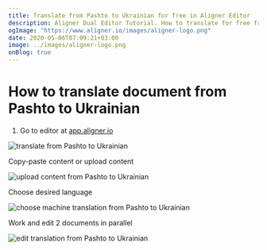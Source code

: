 ```yaml
---
title: Translate from Pashto to Ukrainian for free in Aligner Editor
description: Aligner Dual Editor Tutorial. How to translate for free from Pashto to Ukrainian. Aligner is multilingual document management platform. 
ogImage: "https://www.aligner.io/images/aligner-logo.png"
date: 2020-05-06T07:09:21+03:00
image: ../images/aligner-logo.png
onBlog: true
---
```


# How to translate document from Pashto to Ukrainian

1. Go to editor at [app.aligner.io](https://app.aligner.io "Aligner App web page")

![translate from Pashto to Ukrainian](../aligner-blank-editor.png "translate from Pashto to Ukrainian")

Copy-paste content or upload content

![upload content from Pashto to Ukrainian](../aligner-uploaded-document.png "upload content from Pashto to Ukrainian")

Choose desired language

![choose machine translation from Pashto to Ukrainian](../aligner-language-dropdown.png "choose machine translation from Pashto to Ukrainian")

Work and edit 2 documents in parallel

![edit translation from Pashto to Ukrainian](../aligner-double-sitded-editor.png "edit translation from Pashto to Ukrainian")

